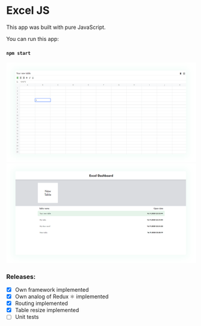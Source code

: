 

# Excel JS

This app was built with pure JavaScript.

You can run this app:

#### `npm start`

<img src="ScreenShots/img_2.png" width="900px">
<img src="ScreenShots/img_1.png" width="900px">


### Releases:

- [x] Own framework implemented
- [x] Own analog of Redux ⚛ implemented
- [x] Routing implemented
- [x] Table resize implemented
- [ ] Unit tests
